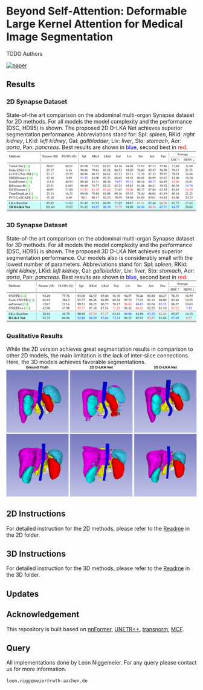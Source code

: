 # Beyond Self-Attention: Deformable Large Kernel Attention for Medical Image Segmentation
TODO Authors


[![paper](https://img.shields.io/badge/arXiv-Paper-<COLOR>.svg)]()



## Results
### 2D Synapse Dataset
State-of-the art comparison on the abdominal multi-organ Synapse dataset for 2D methods. For all models the model complexity and the performance (DSC, HD95) is shown. The proposed 2D D-LKA Net achieves superior segmentation performance. Abbreviations stand for: Spl: _spleen_, RKid: _right kidney_, LKid: _left kidney_, Gal: _gallbladder_, Liv: _liver_, Sto: _stomach_, Aor: _aorta_, Pan: _pancreas_. Best results are shown in <h style="color:blue;">blue</h>, second best in <h style="color:red;">red</h>.
![Synapse Results 2D](images/Synapse_2D.png)

### 3D Synapse Dataset
State-of-the art comparison on the abdominal multi-organ Synapse dataset for 3D methods. For all models the model complexity and the performance (DSC, HD95) is shown. The proposed 3D D-LKA Net achieves superior segmentation performance. Our models also is considerably small with the lowest number of parameters. Abbreviations stand for: Spl: _spleen_, RKid: _right kidney_, LKid: _left kidney_, Gal: _gallbladder_, Liv: _liver_, Sto: _stomach_, Aor: _aorta_, Pan: _pancreas_. Best results are shown in <h style="color:blue;">blue</h>, second best in <h style="color:red;">red</h>.
![Synapse Results 3D](images/Synapse_3D.png)

### Qualitative Results
While the 2D version achieves great segmentation results in comparison to other 2D models, the main limitation is the lack of inter-slice connections. Here, the 3D models achieves favorable segmentations.
![Qualitative Results](images/Visualization.png)

## 2D Instructions
For detailed instruction for the 2D methods, please refer to the [Readme](2D/README.md) in the 2D folder.

## 3D Instructions
For detailed instruction for the 3D methods, please refer to the [Readme](3D/README.md) in the 3D folder.


## Updates

## Acknowledgement
This repository is built based on [nnFormer](https://github.com/282857341/nnFormer), [UNETR++](https://github.com/Amshaker/unetr_plus_plus), [transnorm](https://github.com/rezazad68/transnorm), [MCF](https://github.com/WYC-321/MCF).

## Query

All implementations done by Leon Niggemeier. For any query please contact us for more information.
```python
leon.niggemeier@rwth-aachen.de
```
